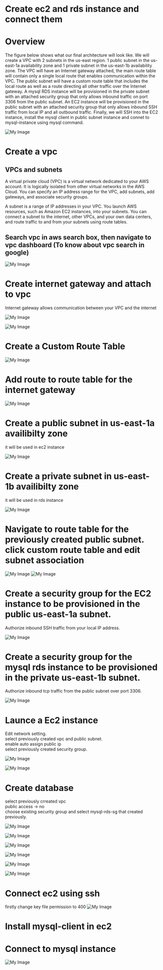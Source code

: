 # Create ec2 and rds instance and connect them

# Overview

The figure below shows what our final architecture will look like. We will create a VPC with 2 subnets in the us-east region. 1 public subnet in the us-east-1a availability zone and 1 private subnet in the us-east-1b availability zone. The VPC will have an Internet gateway attached,  the main route table will contain only a single local route that enables communication within the VPC. The public subnet will have a custom route table that includes the local route as well as a route directing all other traffic over the Internet gateway. A mysql RDS instance will be provisioned in the private subnet with an attached security group that only allows inbound traffic on port 3306 from the public subnet. An EC2 instance will be provisioned in the public subnet with an attached security group that only allows inbound SSH traffic from local IP and all outbound traffic. Finally, we will SSH into the EC2 instance, install the mysql client in public subnet instance and connet to mysql-instance using mysql command.

![My Image](images/main_pic.png)

#  Create a vpc 
## VPCs and subnets

A virtual private cloud (VPC) is a virtual network dedicated to your AWS account. It is logically isolated from other virtual networks in the AWS Cloud. You can specify an IP address range for the VPC, add subnets, add gateways, and associate security groups.<br/>

A subnet is a range of IP addresses in your VPC. You launch AWS resources, such as Amazon EC2 instances, into your subnets. You can connect a subnet to the internet, other VPCs, and your own data centers, and route traffic to and from your subnets using route tables.

## Search vpc in aws search box, then navigate to vpc dashboard (To know about vpc search in google)

![My Image](images/vpc.png)

# Create internet gateway and attach to vpc

 Internet gateway allows communication between your VPC and the internet

![My Image](images/internet_gateway.png)

![My Image](images/attach_ig.png)

# Create a Custom Route Table

![My Image](images/custom_rt.png)

# Add route to route table for the internet gateway

![My Image](images/add_route.png)

# Create a public subnet in us-east-1a availibilty zone 
it will be used in ec2 instance

![My Image](images/public_subnet.png)


# Create a private subnet in us-east-1b availibilty zone
it will be used in rds instance

![My Image](images/private_subnet.png)

# Navigate to route table for the previously created public subnet. click custom route table and edit subnet association

![My Image](images/edit_subnet_1.png)
![My Image](images/edit_subnet_2.png)

# Create a security group for the EC2 instance to be provisioned in the public us-east-1a subnet.

Authorize inbound SSH traffic from your local IP address.

![My Image](images/ec2_sg.png)

# Create a security group for the mysql rds  instance to be provisioned in the private us-east-1b subnet.

Authorize inbound tcp traffic from the public subnet over port 3306.

![My Image](images/rds_sg.png)

# Launce a Ec2 instance

Edit network setting. <br/>
select previously created vpc and public subnet.<br/>
enable auto assign public ip<br/>
select previously created security group.<br/>

![My Image](images/ec2_1.png) <br/>

![My Image](images/ec2_2.png)


# Create database

select previously crreated vpc <br/>
public access -> no <br/>
choose existing security group and select mysql-rds-sg that created previously.<br/>

![My Image](images/mysql_1.png)

![My Image](images/mysql_2.png)

![My Image](images/mysql_3.png)

![My Image](images/mysql_4.png)

![My Image](images/mysql_5.png)

![My Image](images/mysql_6.png)

# Connect ec2 using ssh
 firstly change key file permission to 400
![My Image](images/connect_ssh.png)

# Install mysql-client in ec2
# Connect to mysql instance 

![My Image](images/connect_mysql.png)